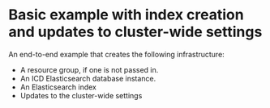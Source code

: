 # Basic example with index creation and updates to cluster-wide settings

An end-to-end example that creates the following infrastructure:

- A resource group, if one is not passed in.
- An ICD Elasticsearch database instance.
- An Elasticsearch index
- Updates to the cluster-wide settings
